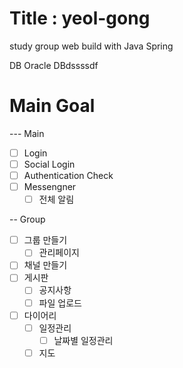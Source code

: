 # Title : yeol-gong
 study group web build with Java Spring
 
 DB
 Oracle DBdssssdf

# Main Goal
--- Main
* [ ] Login
* [ ] Social Login
* [ ] Authentication Check
* [ ] Messengner
  * [ ] 전체 알림

-- Group
* [ ] 그룹 만들기
  * [ ] 관리페이지
* [ ] 채널 만들기
* [ ] 게시판
  * [ ] 공지사항
  * [ ] 파일 업로드
* [ ] 다이어리
  * [ ] 일정관리
    * [ ] 날짜별 일정관리
  * [ ] 지도
